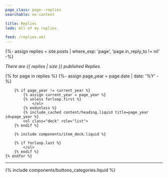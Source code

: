 ```yaml
---
page_class: page--replies
searchable: no-content

title: Replies
lede: All of my replies.

feed: /replies.xml
---
```


{%- assign replies = site.posts | where_exp: 'page', 'page.in_reply_to != nil' -%}

*There are {{ replies | size }} published Replies.*

<div class="h-feed" id="replies">
    {% for page in replies %}
        {%- assign page_year = page.date | date: '%Y' -%}

        {% if page_year != current_year %}
            {% assign current_year = page_year %}
            {% unless forloop.first %}
                </ol>
            {% endunless %}
            {% include_cached content/heading.liquid title=page_year id=page_year %}
            <ol class="deck" role="list">
        {% endif %}

        {% include components/item_deck.liquid %}

        {% if forloop.last %}
            </ol>
        {% endif %}
    {% endfor %}
</div>

--------

{% include components/buttons_categories.liquid %}
